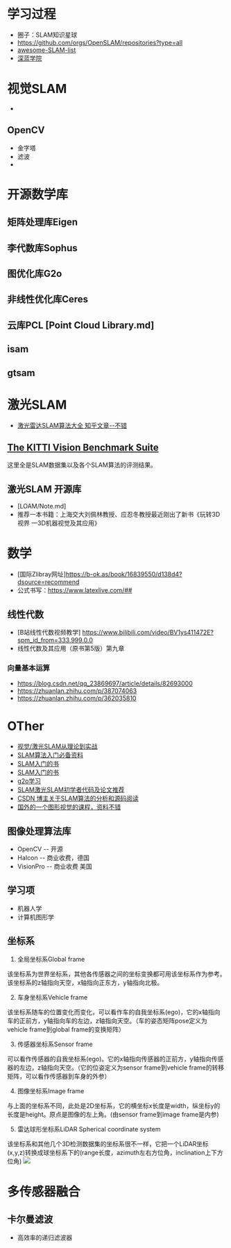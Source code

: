 # 学习过程
- 圈子：SLAM知识星球
- https://github.com/orgs/OpenSLAM/repositories?type=all
- [awesome-SLAM-list](https://github.com/OpenSLAM/awesome-SLAM-list)
- [深蓝学院](https://www.shenlanxueyuan.com/orientation/slam)
# 视觉SLAM
- 
## OpenCV
- 金字塔
- 滤波
- 

# 开源数学库
## 矩阵处理库Eigen
## 李代数库Sophus
## 图优化库G2o
## 非线性优化库Ceres
## 云库PCL [Point Cloud Library.md]
##  isam
## gtsam



# 激光SLAM
- [激光雷达SLAM算法大全 知乎文章--不错](https://www.zhihu.com/column/c_1220713322028761088)

## [The KITTI Vision Benchmark Suite](http://www.cvlibs.net/datasets/kitti/eval_odometry.php)
这里全是SLAM数据集以及各个SLAM算法的评测结果。

## 激光SLAM 开源库
- [LOAM/Note.md]
- 推荐一本书籍：上海交大刘佩林教授、应忍冬教授最近刚出了新书《玩转3D视界 —3D机器视觉及其应用》


# 数学
- [国际Zlibray网址]https://b-ok.as/book/16839550/d138d4?dsource=recommend
- 公式书写：https://www.latexlive.com/##

## 线性代数
- [B站线性代数视频教学] https://www.bilibili.com/video/BV1ys411472E?spm_id_from=333.999.0.0
- 线性代数及其应用（原书第5版）第九章
### 向量基本运算
- https://blog.csdn.net/qq_23869697/article/details/82693000
- https://zhuanlan.zhihu.com/p/387074063
- https://zhuanlan.zhihu.com/p/362035810


# OTher
- [视觉/激光SLAM从理论到实战](https://zhuanlan.zhihu.com/p/293039582)
- [SLAM算法入门必备资料](https://zhuanlan.zhihu.com/p/356596070)
- [SLAM入门的书](https://zhuanlan.zhihu.com/p/168027225)
- [SLAM入门的书](https://www.zhihu.com/question/392255715)
- [g2o学习](https://zhuanlan.zhihu.com/p/121628349)
- [SLAM激光SLAM初学者代码及论文推荐](https://blog.csdn.net/inf4inf/article/details/108574555)
- [CSDN 博主关于SLAM算法的分析和源码阅读](https://blog.csdn.net/weixin_42048023?type=blog)
- [国外的一个图形视觉的课程，资料不错](https://cseweb.ucsd.edu/classes/sp21/cse291-i/)


## 图像处理算法库
- OpenCV -- 开源
- HaIcon -- 商业收费，德国
- VisionPro -- 商业收费 美国
## 学习项
- 机器人学
- 计算机图形学

## 坐标系
1. 全局坐标系Global frame

该坐标系为世界坐标系，其他各传感器之间的坐标变换都可用该坐标系作为参考。该坐标系的z轴指向天空，x轴指向正东方，y轴指向北极。

2. 车身坐标系Vehicle frame

该坐标系随车的位置变化而变化，可以看作车的自我坐标系(ego)，它的x轴指向车的正前方，y轴指向车的左边，z轴指向天空。（车的姿态矩阵pose定义为vehicle frame到global frame的变换矩阵）

3. 传感器坐标系Sensor frame

可以看作传感器的自我坐标系(ego)。它的x轴指向传感器的正前方，y轴指向传感器的左边，z轴指向天空。（它的位姿定义为sensor frame到vehicle frame的转移矩阵，可以看作传感器到车身的外参）

4. 图像坐标系Image frame

与上面的坐标系不同，此处是2D坐标系，它的横坐标x长度是width，纵坐标y的长度是height。原点是图像的左上角。(由sensor frame到image frame是内参)

5. 雷达球形坐标系LiDAR Spherical coordinate system

该坐标系和其他几个3D检测数据集的坐标系很不一样，它把一个LiDAR坐标(x,y,z)转换成球坐标系下的(range长度，azimuth左右方位角，inclination上下方位角)
![](lidar_coordinate_system.jpg)

# 多传感器融合
## 卡尔曼滤波
- 高效率的递归滤波器